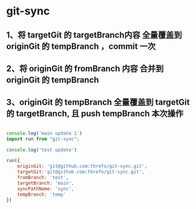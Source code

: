 # git-sync

## 1、将 targetGit 的 targetBranch内容 全量覆盖到 originGit 的 tempBranch ，commit 一次

## 2、将 originGit 的 fromBranch 内容 合并到 originGit 的 tempBranch

## 3、originGit 的 tempBranch 全量覆盖到 targetGit 的 targetBranch, 且 push tempBranch 本次操作

```js

console.log('main update 1')
import run from "git-sync";

console.log('test update')

run({
    originGit: 'git@github.com:threfo/git-sync.git',
    targetGit:'git@github.com:threfo/git-sync.git',
    fromBranch: 'test',
    targetBranch: 'main',
    syncPathName: 'sync',
    tempBranch: 'temp'
})
```